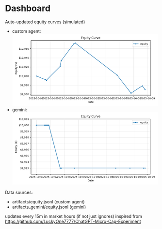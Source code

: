 # Dashboard

Auto-updated equity curves (simulated)

- custom agent: ![Equity Curve](artifacts/equity.png?v=5875ee8)
- gemini: ![Equity Curve (Gemini)](artifacts_gemini/equity.png?v=5875ee8)

Data sources:
- artifacts/equity.jsonl (custom agent)
- artifacts_gemini/equity.jsonl (gemini)

updates every 15m in market hours (if not just ignores)
inspired from https://github.com/LuckyOne7777/ChatGPT-Micro-Cap-Experiment